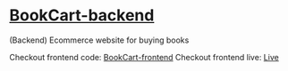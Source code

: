 # [BookCart-backend](https://github.com/mohit355/BookCart-backend)
(Backend) Ecommerce website for buying books

Checkout frontend code: [BookCart-frontend](https://github.com/mohit355/BookCart-frontend)
Checkout frontend live: [Live](https://bookcart-1.web.app/)
